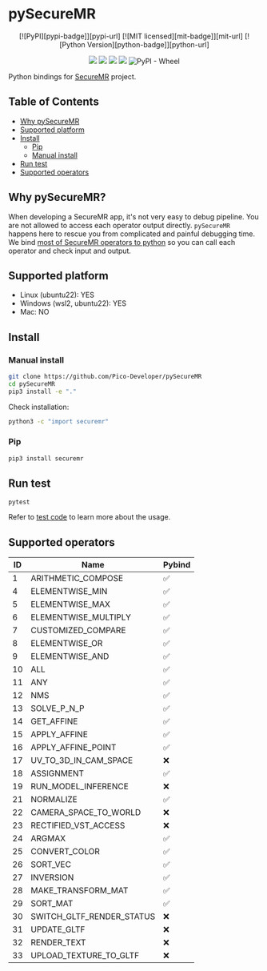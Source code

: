 # pySecureMR

<div align="center">

[![PyPI][pypi-badge]][pypi-url]
[![MIT licensed][mit-badge]][mit-url]
[![Python Version][python-badge]][python-url]

</div>


<p align="center">
  <a  alt="python version">
      <img src="https://img.shields.io/badge/python-3.10-blue?logo=python" /></a>
  <a> <img src="https://img.shields.io/badge/secure-mr-green" /></a>
  <a> <img src="https://img.shields.io/badge/os-linux-yellow" /></a>
  <a> <img src="https://img.shields.io/badge/os-windows(wsl2)-yellow" /></a>
  <img alt="PyPI - Wheel" src="https://img.shields.io/pypi/wheel/securemr">
</p>

Python bindings for [SecureMR](https://path-to-SecureMR-link) project.

## Table of Contents

  * [Why pySecureMR](#why-pysecuremr)
  * [Supported platform](#supported-platform)
  * [Install](#install)
     * [Pip](#pip)
     * [Manual install](#manual-install)
  * [Run test](#run-test)
  * [Supported operators](#supported-operators)

## Why pySecureMR?

When developing a SecureMR app, it's not very easy to debug pipeline.
You are not allowed to access each operator output directly. `pySecureMR` happens here
to rescue you from complicated and painful debugging time. We bind [most of SecureMR
operators to python](#supported-operators) so you can call each operator and check input and output.

## Supported platform
- Linux (ubuntu22): YES
- Windows (wsl2, ubuntu22): YES
- Mac: NO

## Install

### Manual install
```bash
git clone https://github.com/Pico-Developer/pySecureMR
cd pySecureMR
pip3 install -e "."
```
Check installation:
```bash
python3 -c "import securemr"
```

### Pip

```bash
pip3 install securemr
```

## Run test

```bash
pytest
```
Refer to [test code](./tests) to learn more about the usage.

## Supported operators

| ID  | Name                         | Pybind |
|-----|------------------------------|--------|
| 1   | ARITHMETIC_COMPOSE           | ✅     |
| 4   | ELEMENTWISE_MIN              | ✅     |
| 5   | ELEMENTWISE_MAX              | ✅     |
| 6   | ELEMENTWISE_MULTIPLY         | ✅     |
| 7   | CUSTOMIZED_COMPARE           | ✅     |
| 8   | ELEMENTWISE_OR               | ✅     |
| 9   | ELEMENTWISE_AND              | ✅     |
| 10  | ALL                          | ✅     |
| 11  | ANY                          | ✅     |
| 12  | NMS                          | ✅     |
| 13  | SOLVE_P_N_P                  | ✅     |
| 14  | GET_AFFINE                   | ✅     |
| 15  | APPLY_AFFINE                 | ✅     |
| 16  | APPLY_AFFINE_POINT           | ✅     |
| 17  | UV_TO_3D_IN_CAM_SPACE        | ❌     |
| 18  | ASSIGNMENT                   | ✅     |
| 19  | RUN_MODEL_INFERENCE          | ❌     |
| 21  | NORMALIZE                    | ✅     |
| 22  | CAMERA_SPACE_TO_WORLD        | ❌     |
| 23  | RECTIFIED_VST_ACCESS         | ❌     |
| 24  | ARGMAX                       | ✅     |
| 25  | CONVERT_COLOR                | ✅     |
| 26  | SORT_VEC                     | ✅     |
| 27  | INVERSION                    | ✅     |
| 28  | MAKE_TRANSFORM_MAT           | ✅     |
| 29  | SORT_MAT                     | ✅     |
| 30  | SWITCH_GLTF_RENDER_STATUS    | ❌     |
| 31  | UPDATE_GLTF                  | ❌     |
| 32  | RENDER_TEXT                  | ❌     |
| 33  | UPLOAD_TEXTURE_TO_GLTF       | ❌     |



